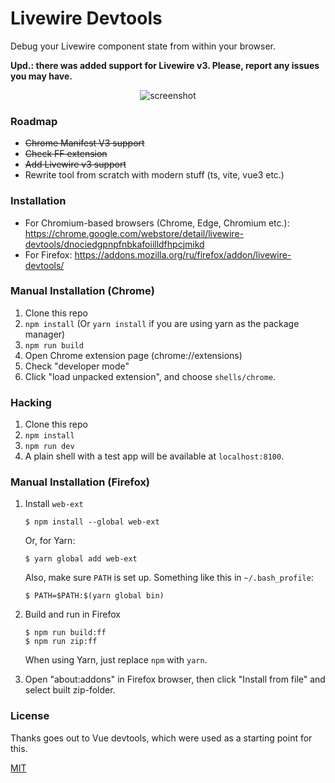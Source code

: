 # Livewire Devtools

Debug your Livewire component state from within your browser.

**Upd.: there was added support for Livewire v3. Please, report any issues you may have.**

<p align="center"><img src="https://raw.githubusercontent.com/rw4lll/livewire-devtools/master/media/screenshot-shadow.png" alt="screenshot"></p>

### Roadmap

- ~~Chrome Manifest V3 support~~
- ~~Check FF extension~~
- ~~Add Livewire v3 support~~
- Rewrite tool from scratch with modern stuff (ts, vite, vue3 etc.)

### Installation

- For Chromium-based browsers (Chrome, Edge, Chromium etc.): https://chrome.google.com/webstore/detail/livewire-devtools/dnociedgpnpfnbkafoiilldfhpcjmikd
- For Firefox: https://addons.mozilla.org/ru/firefox/addon/livewire-devtools/

### Manual Installation (Chrome)

1. Clone this repo
2. `npm install` (Or `yarn install` if you are using yarn as the package manager)
3. `npm run build`
4. Open Chrome extension page (chrome://extensions)
5. Check "developer mode"
6. Click "load unpacked extension", and choose `shells/chrome`.

### Hacking

1. Clone this repo
2. `npm install`
3. `npm run dev`
4. A plain shell with a test app will be available at `localhost:8100`.

### Manual Installation (Firefox)

1.  Install `web-ext`

    ```
    $ npm install --global web-ext
    ```

    Or, for Yarn:

    ```
    $ yarn global add web-ext
    ```

    Also, make sure `PATH` is set up. Something like this in `~/.bash_profile`:

    ```
    $ PATH=$PATH:$(yarn global bin)
    ```

2.  Build and run in Firefox

    ```
    $ npm run build:ff
    $ npm run zip:ff
    ```

    When using Yarn, just replace `npm` with `yarn`.

3.  Open "about:addons" in Firefox browser, then click "Install from file" and select built zip-folder.

### License

Thanks goes out to Vue devtools, which were used as a starting point for this.

[MIT](http://opensource.org/licenses/MIT)
